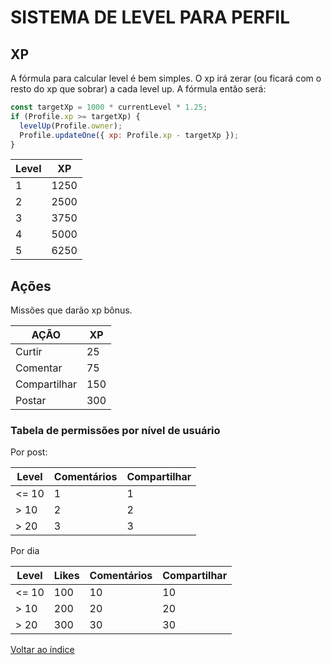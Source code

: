 # SISTEMA DE LEVEL PARA PERFIL

## XP

A fórmula para calcular level é bem simples. O xp irá zerar (ou ficará com o resto do xp que sobrar) a cada level up. A fórmula então será:

```javascript
const targetXp = 1000 * currentLevel * 1.25;
if (Profile.xp >= targetXp) {
  levelUp(Profile.owner);
  Profile.updateOne({ xp: Profile.xp - targetXp });
}
```

|Level|XP  |
|-    |----|
|1    |1250|
|2    |2500|
|3    |3750|
|4    |5000|
|5    |6250|

## Ações

Missões que darão xp bônus.

|AÇÃO        |XP |
|------------|---|
|Curtir      |25 |
|Comentar    |75 |
|Compartilhar|150|
|Postar      |300|

### Tabela de permissões por nível de usuário

Por post:

|Level|Comentários|Compartilhar|
|-----|-----------|------------|
|<= 10|1          |1           |
|> 10 |2          |2           |
|> 20 |3          |3           |

Por dia

|Level|Likes|Comentários|Compartilhar|
|-----|-----|-----------|------------|
|<= 10|100  |10         |10          |
|> 10 |200  |20         |20          |
|> 20 |300  |30         |30          |

[Voltar ao índice](../README.md)

